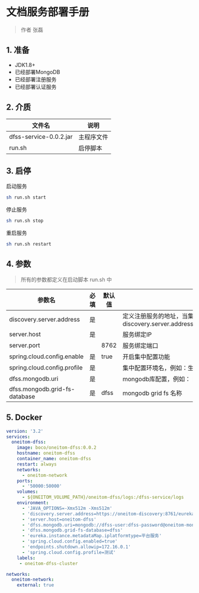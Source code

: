 # 文档服务部署手册

> 作者 张磊

## 1. 准备

* JDK1.8+
* 已经部署MongoDB
* 已经部署注册服务
* 已经部署认证服务

## 2. 介质

| 文件名                 | 说明       |
| ---------------------- | ---------- |
| dfss-service-0.0.2.jar | 主程序文件 |
| run.sh                 | 启停脚本   |

## 3. 启停

启动服务

```bash
sh run.sh start
```

停止服务

```bash
sh run.sh stop
```

 重启服务

```bash
sh run.sh restart
```

##  4. 参数

> 所有的参数都定义在启动脚本 run.sh 中 

| 参数名                        | 必填 | 默认值 | 说明                                                         |
| ----------------------------- | ---- | ------ | ------------------------------------------------------------ |
| discovery.server.address      | 是   |        | 定义注册服务的地址，当集群模式时配置多个地址逗号分隔  discovery.server.address=https://192.168.0.1:8761/eureka/,https://192.168.0.2:8761/eureka/ |
| server.host                   | 是   |        | 服务绑定IP                                                   |
| server.port                   |      | 8762   | 服务绑定端口                                                 |
| spring.cloud.config.enable    | 是   | true   | 开启集中配置功能                                             |
| spring.cloud.config.profile   | 是   |        | 集中配置环境名，例如：生产环境                               |
| dfss.mongodb.uri              | 是   |        | mongodb库配置，例如： mongodb://dfss-user:dfss-password@oneitom-mongo/dfss |
| dfss.mongodb.grid-fs-database | 是   | dfss   | mongodb grid fs 名称                                         |

## 5. Docker

```yaml
version: '3.2'
services:   
  oneitom-dfss:
    image: boco/oneitom-dfss:0.0.2
    hostname: oneitom-dfss
    container_name: oneitom-dfss
    restart: always
    networks:
      - oneitom-network
    ports:
      - '50000:50000'
    volumes:
      - ${ONEITOM_VOLUME_PATH}/oneitom-dfss/logs:/dfss-service/logs         
    environment:
      - 'JAVA_OPTIONS=-Xmx512m -Xms512m'
      - 'discovery.server.address=https://oneitom-discovery:8761/eureka/'
      - 'server.host=oneitom-dfss'
      - 'dfss.mongodb.uri=mongodb://dfss-user:dfss-password@oneitom-mongo/dfss'
      - 'dfss.mongodb.grid-fs-database=dfss'
      - 'eureka.instance.metadataMap.iplatformtype=平台服务'
      - 'spring.cloud.config.enabled=true'
      - 'endpoints.shutdown.allowip=172.16.0.1'
      - 'spring.cloud.config.profile=测试'
    labels:
     - oneitom-dfss-cluster           

networks:
  oneitom-network:
    external: true
```
